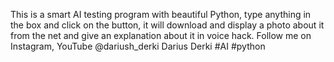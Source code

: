 This is a smart AI testing program with beautiful Python, type anything in the box and click on the button, it will download and display a photo about it from the net and give an explanation about it in voice hack.
Follow me on Instagram, YouTube
 @dariush_derki
Darius Derki
#AI
#python
